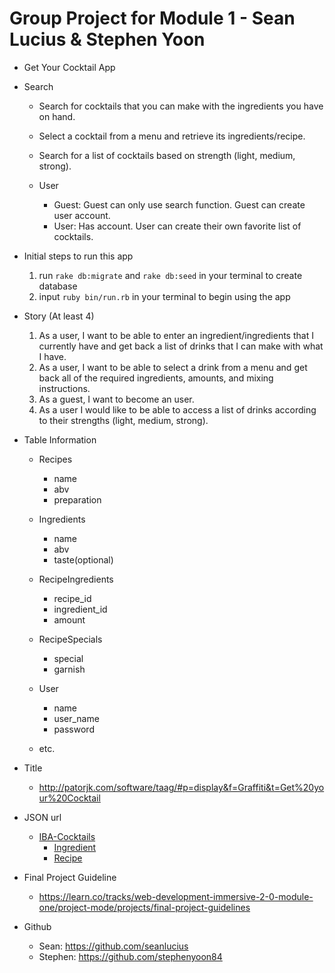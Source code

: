 # Group Project for Module 1 - Sean Lucius & Stephen Yoon

- Get Your Cocktail App

- Search
  - Search for cocktails that you can make with the ingredients you have on hand.
  - Select a cocktail from a menu and retrieve its ingredients/recipe.
  - Search for a list of cocktails based on strength (light, medium, strong).

  - User
    - Guest: Guest can only use search function. Guest can create user account.
    - User: Has account. User can create their own favorite list of cocktails.

- Initial steps to run this app
    1. run `rake db:migrate` and `rake db:seed` in your terminal to create database
    2. input `ruby bin/run.rb` in your terminal to begin using the app

- Story (At least 4)
  1. As a user, I want to be able to enter an ingredient/ingredients that I currently have and get back a list of drinks that I can make with what I have.
  2. As a user, I want to be able to select a drink from a menu and get back all of the required ingredients, amounts, and mixing instructions.
  3. As a guest, I want to become an user.
  4. As a user I would like to be able to access a list of drinks according to their strengths (light, medium, strong).

- Table Information
  - Recipes
    - name
    - abv
    - preparation

  - Ingredients
    - name
    - abv
    - taste(optional)

  - RecipeIngredients
    - recipe_id
    - ingredient_id
    - amount

  - RecipeSpecials
    - special
    - garnish

  - User
    - name
    - user_name
    - password
  - etc.

- Title
  - http://patorjk.com/software/taag/#p=display&f=Graffiti&t=Get%20your%20Cocktail

- JSON url
  - <a href="https://github.com/teijo/iba-cocktails" target="_blank">IBA-Cocktails</a>
    - <a href="https://github.com/teijo/iba-cocktails/blob/master/ingredients.json" target="_blank">Ingredient</a>
    - <a href="https://github.com/teijo/iba-cocktails/blob/master/recipes.json" target="_blank">Recipe</a>

- Final Project Guideline
  - https://learn.co/tracks/web-development-immersive-2-0-module-one/project-mode/projects/final-project-guidelines

- Github
  - Sean: https://github.com/seanlucius
  - Stephen: https://github.com/stephenyoon84
